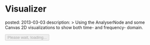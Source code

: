 Visualizer
==========
posted: 2013-03-03
description: >
  Using the AnalyserNode and some Canvas 2D visualizations to show both
  time- and frequency- domain.

<button style="display: block" disabled="true">Please wait, loading...</button>
<canvas></canvas>

<script src="/static/js/shared.js"></script>
<script src="visualizer-sample.js"></script>
<script>
var sample = new VisualizerSample();
document.querySelector('button').addEventListener('click', function() {
  sample.togglePlayback()
});
</script>
